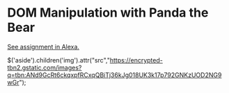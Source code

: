 # DOM Manipulation with Panda the Bear
[See assignment in Alexa.](https://alexa.bitmaker.co/cohorts/67/assignments/2051/latest)


$('aside').children('img').attr("src","https://encrypted-tbn2.gstatic.com/images?q=tbn:ANd9GcRt6ckqxpfRCxqQBiTj36kJg018UK3k17p792GNKzUOD2NG9wGr");
